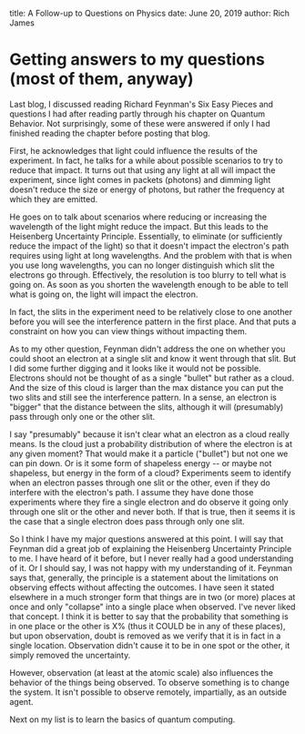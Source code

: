title: A Follow-up to Questions on Physics
date: June 20, 2019
author: Rich James

# Getting answers to my questions (most of them, anyway)

Last blog, I discussed reading Richard Feynman's Six Easy Pieces and questions I had after reading partly through his chapter on Quantum Behavior. Not surprisingly, some of these were answered if only I had finished reading the chapter before posting that blog.

First, he acknowledges that light could influence the results of the experiment.  In fact, he talks for a while about possible scenarios to try to reduce that impact.  It turns out that using any light at all will impact the experiment, since light comes in packets (photons) and dimming light doesn't reduce the size or energy of photons, but rather the frequency at which they are emitted.

He goes on to talk about scenarios where reducing or increasing the wavelength of the light might reduce the impact.  But this leads to the Heisenberg Uncertainty Principle.  Essentially, to eliminate (or sufficiently reduce the impact of the light) so that it doesn't impact the electron's path requires using light at long wavelengths.  And the problem with that is when you use long wavelengths, you can no longer distinguish which slit the electrons go through.  Effectively, the resolution is too blurry to tell what is going on.  As soon as you shorten the wavelength enough to be able to tell what is going on, the light will impact the electron.

In fact, the slits in the experiment need to be relatively close to one another before you will see the interference pattern in the first place. And that puts a constraint on how you can view things without impacting them.

As to my other question, Feynman didn't address the one on whether you could shoot an electron at a single slit and know it went through that slit. But I did some further digging and it looks like it would not be possible.  Electrons should not be thought of as a single "bullet" but rather as a cloud.  And the size of this cloud is larger than the max distance you can put the two slits and still see the interference pattern.  In a sense, an electron is "bigger" that the distance between the slits, although it will (presumably) pass through only one or the other slit.

I say "presumably" because it isn't clear what an electron as a cloud really means.  Is the cloud just a probability distribution of where the electron is at any given moment?  That would make it a particle ("bullet") but not one we can pin down.  Or is it some form of shapeless energy -- or maybe not shapeless, but energy in the form of a cloud?  Experiments seem to identify when an electron passes through one slit or the other, even if they do interfere with the electron's path.  I assume they have done those experiments where they fire a single electron and do observe it going only through one slit or the other and never both.  If that is true, then it seems it is the case that a single electron does pass through only one slit.

So I think I have my major questions answered at this point.  I will say that Feynman did a great job of explaining the Heisenberg Uncertainty Principle to me.  I have heard of it before, but I never really had a good understanding of it.  Or I should say, I was not happy with my understanding of it.  Feynman says that, generally, the principle is a statement about the limitations on observing effects without affecting the outcomes.  I have seen it stated elsewhere in a much stronger form that things are in two (or more) places at once and only "collapse" into a single place when observed.  I've never liked that concept.  I think it is better to say that the probability that something is in one place or the other is X% (thus it COULD be in any of these places), but upon observation, doubt is removed as we verify that it is in fact in a single location.  Observation didn't cause it to be in one spot or the other, it simply removed the uncertainty.

However, observation (at least at the atomic scale) also influences the behavior of the things being observed.  To observe something is to change the system. It isn't possible to observe remotely, impartially, as an outside agent.

Next on my list is to learn the basics of quantum computing.
